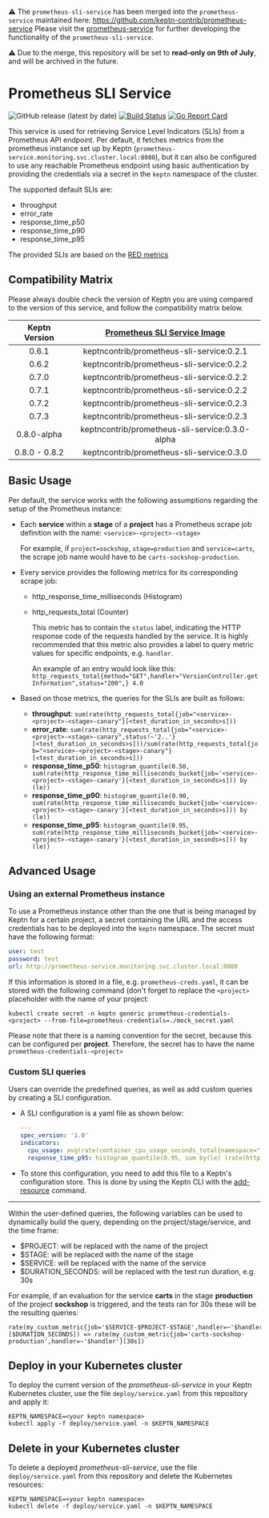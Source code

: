 :warning: The `prometheus-sli-service` has been merged into the `prometheus-service` maintained here: https://github.com/keptn-contrib/prometheus-service 
Please visit the [prometheus-service](https://github.com/keptn-contrib/prometheus-service) for further developing the functionality of the `prometheus-sli-service`. 

:warning: Due to the merge, this repository will be set to **read-only on 9th of July**, and will be archived in the future.

# Prometheus SLI Service
![GitHub release (latest by date)](https://img.shields.io/github/v/release/keptn-contrib/prometheus-sli-service)
[![Build Status](https://travis-ci.org/keptn-contrib/prometheus-sli-service.svg?branch=master)](https://travis-ci.org/keptn-contrib/prometheus-sli-service)
[![Go Report Card](https://goreportcard.com/badge/github.com/keptn-contrib/prometheus-sli-service)](https://goreportcard.com/report/github.com/keptn-contrib/prometheus-sli-service)

This service is used for retrieving Service Level Indicators (SLIs) from a Prometheus API endpoint. Per default, it fetches metrics from the prometheus instance set up by Keptn
(`prometheus-service.monitoring.svc.cluster.local:8080`), but it can also be configured to use any reachable Prometheus endpoint using basic authentication by providing the credentials
via a secret in the `keptn` namespace of the cluster.

The supported default SLIs are:

 - throughput
 - error_rate
 - response_time_p50
 - response_time_p90
 - response_time_p95
 
The provided SLIs are based on the [RED metrics](https://grafana.com/files/grafanacon_eu_2018/Tom_Wilkie_GrafanaCon_EU_2018.pdf)

## Compatibility Matrix

Please always double check the version of Keptn you are using compared to the version of this service, and follow the compatibility matrix below.


| Keptn Version    | [Prometheus SLI Service Image](https://hub.docker.com/r/keptncontrib/prometheus-sli-service/tags) |
|:----------------:|:----------------------------------------:|
|       0.6.1      | keptncontrib/prometheus-sli-service:0.2.1  |
|       0.6.2      | keptncontrib/prometheus-sli-service:0.2.2  |
|       0.7.0      | keptncontrib/prometheus-sli-service:0.2.2  |
|       0.7.1      | keptncontrib/prometheus-sli-service:0.2.2  |
|       0.7.2      | keptncontrib/prometheus-sli-service:0.2.3  |
|       0.7.3      | keptncontrib/prometheus-sli-service:0.2.3  |
|    0.8.0-alpha 	 | keptncontrib/prometheus-sli-service:0.3.0-alpha |
|    0.8.0 - 0.8.2      	 | keptncontrib/prometheus-sli-service:0.3.0 |

## Basic Usage 

Per default, the service works with the following assumptions regarding the setup of the Prometheus instance:

 - Each **service** within a **stage** of a **project** has a Prometheus scrape job definition with the name: `<service>-<project>-<stage>`

    For example, if `project=sockshop`, `stage=production` and `service=carts`, the scrape job name would have to be `carts-sockshop-production`.
    
 - Every service provides the following metrics for its corresponding scrape job:
     - http_response_time_milliseconds (Histogram)
     - http_requests_total (Counter)
     
       This metric has to contain the `status` label, indicating the HTTP response code of the requests handled by the service.
       It is highly recommended that this metric also provides a label to query metric values for specific endpoints, e.g. `handler`.
       
       An example of an entry would look like this: `http_requests_total{method="GET",handler="VersionController.getInformation",status="200",} 4.0`
       
 - Based on those metrics, the queries for the SLIs are built as follows:
 
   - **throughput**: `sum(rate(http_requests_total{job="<service>-<project>-<stage>-canary"}[<test_duration_in_seconds>s]))`
   - **error_rate**: `sum(rate(http_requests_total{job="<service>-<project>-<stage>-canary",status!~'2..'}[<test_duration_in_seconds>s]))/sum(rate(http_requests_total{job="<service>-<project>-<stage>-canary"}[<test_duration_in_seconds>s]))`
   - **response_time_p50**: `histogram_quantile(0.50, sum(rate(http_response_time_milliseconds_bucket{job='<service>-<project>-<stage>-canary'}[<test_duration_in_seconds>s])) by (le))`
   - **response_time_p90**: `histogram_quantile(0.90, sum(rate(http_response_time_milliseconds_bucket{job='<service>-<project>-<stage>-canary'}[<test_duration_in_seconds>s])) by (le))`
   - **response_time_p95**: `histogram_quantile(0.95, sum(rate(http_response_time_milliseconds_bucket{job='<service>-<project>-<stage>-canary'}[<test_duration_in_seconds>s])) by (le))` 
   
## Advanced Usage

### Using an external Prometheus instance
To use a Prometheus instance other than the one that is being managed by Keptn for a certain project, a secret containing the URL and the access credentials has to be deployed into the `keptn` namespace. The secret must have the following format:

```yaml
user: test
password: test
url: http://prometheus-service.monitoring.svc.cluster.local:8080
```

If this information is stored in a file, e.g. `prometheus-creds.yaml`, it can be stored with the following command (don't forget to replace the `<project>` placeholder with the name of your project:

```console
kubectl create secret -n keptn generic prometheus-credentials-<project> --from-file=prometheus-credentials=./mock_secret.yaml
```

Please note that there is a naming convention for the secret, because this can be configured per **project**. Therefore, the secret has to have the name `prometheus-credentials-<project>`

### Custom SLI queries

Users can override the predefined queries, as well as add custom queries by creating a SLI configuration. 

* A SLI configuration is a yaml file as shown below:

    ```yaml
    ---
    spec_version: '1.0'
    indicators:
      cpu_usage: avg(rate(container_cpu_usage_seconds_total{namespace="$PROJECT-$STAGE",pod_name=~"$SERVICE-primary-.*"}[5m]))
      response_time_p95: histogram_quantile(0.95, sum by(le) (rate(http_response_time_milliseconds_bucket{handler="ItemsController.addToCart",job="$SERVICE-$PROJECT-$STAGE-canary"}[$DURATION_SECONDS])))
    ```

* To store this configuration, you need to add this file to a Keptn's configuration store. This is done by using the Keptn CLI with the [add-resource](https://keptn.sh/docs/0.6.0/reference/cli/#keptn-add-resource) command. 

---

Within the user-defined queries, the following variables can be used to dynamically build the query, depending on the project/stage/service, and the time frame:

- $PROJECT: will be replaced with the name of the project
- $STAGE: will be replaced with the name of the stage
- $SERVICE: will be replaced with the name of the service
- $DURATION_SECONDS: will be replaced with the test run duration, e.g. 30s

For example, if an evaluation for the service **carts**  in the stage **production** of the project **sockshop** is triggered, and the tests ran for 30s these will be the resulting queries:

```
rate(my_custom_metric{job='$SERVICE-$PROJECT-$STAGE',handler=~'$handler'}[$DURATION_SECONDS]) => rate(my_custom_metric{job='carts-sockshop-production',handler=~'$handler'}[30s])
```

## Deploy in your Kubernetes cluster

To deploy the current version of the *prometheus-sli-service* in your Keptn Kubernetes cluster, use the file `deploy/service.yaml` from this repository and apply it:

```console
KEPTN_NAMESPACE=<your keptn namespace>
kubectl apply -f deploy/service.yaml -n $KEPTN_NAMESPACE
```

## Delete in your Kubernetes cluster

To delete a deployed *prometheus-sli-service*, use the file `deploy/service.yaml` from this repository and delete the Kubernetes resources:

```console
KEPTN_NAMESPACE=<your keptn namespace>
kubectl delete -f deploy/service.yaml -n $KEPTN_NAMESPACE
```

